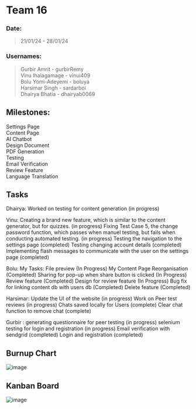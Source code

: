 # Team 16

### Date:
> 21/01/24 - 28/01/24

### Usernames:
> Gurbir Amrit - gurbirRemy <br>
> Vinu Ihalagamage - vinui409 <br>
> Bolu Yomi-Adeyemi - boluya <br>
> Harsimar Singh - sardarboi <br>
> Dhairya Bhatia - dhairyab0069 <br>

## Milestones:
Settings Page <br>
Content Page <br>
AI Chatbot<br>
Design Document <br>
PDF Generation <br>
Testing <br>
Email Verification <br>
Review Feature <br>
Language Translation <br>



## Tasks
Dhairya: Worked on testing for content generation (in progress)

Vinu: 
Creating a brand new feature, which is similar to the content generator, but for quizzes. (in progress)
Fixing Test Case 5, the change password function, which passes when manuel testing, but fails when conducting automated testing. (in progress)
Testing the navigation to the settings page (completed)
Testing changing account details (completed)
Implementing flash messages to communicate with the user on the settings page (completed)

Bolu:
My Tasks: File preview (In Progress)
My Content Page Reorganisation (Completed)
Sharing for pop-up when share button is clicked (In Progress)
Review feature (Completed)
Design for review feature (In Progress)
Bug fix for linking content db with users db (Completed)
Delete feature (Completed)


Harsimar:
Update the UI of the website (in progress)
Work on Peer test reviews (in progress)
Chats saved locally for Users (complete)
Clear chat function to remove chat (complete)

Gurbir :
generating questionnaire for peer testing (in progress)
selenium testing for login and registration (in progress)
Email verification with sendgrid (completed)
Login and registration (completed)


## Burnup Chart
![image](https://github.com/COSC-499-W2023/year-long-project-team-16/assets/71796408/bc9c1d7c-bc8b-4226-a026-2d2942844c9c)


## Kanban Board
![image](https://github.com/COSC-499-W2023/year-long-project-team-16/assets/71796408/10c83afe-1b70-4b4e-b33f-b8b5c3c91082)



